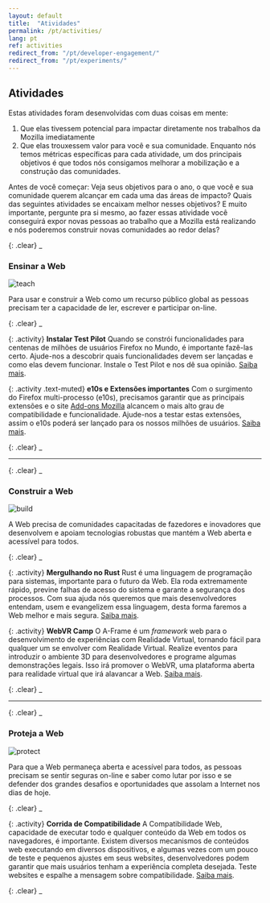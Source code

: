 ```yaml
---
layout: default
title:  "Atividades"
permalink: /pt/activities/
lang: pt
ref: activities
redirect_from: "/pt/developer-engagement/"
redirect_from: "/pt/experiments/"
---
```


## Atividades

Estas atividades foram desenvolvidas com duas coisas em mente:

1. Que elas tivessem potencial para impactar diretamente nos trabalhos da Mozilla imediatamente
2. Que elas trouxessem valor para você e sua comunidade. Enquanto nós temos métricas específicas para cada atividade, um dos principais objetivos é que todos nós consigamos melhorar a mobilização e a construção das comunidades.

Antes de você começar: Veja seus objetivos para o ano, o que você e sua comunidade querem alcançar em cada uma das áreas de impacto? Quais das seguintes atividades se encaixam melhor nesses objetivos? E muito importante, pergunte pra si mesmo, ao fazer essas atividade você conseguirá expor novas pessoas ao trabalho que a Mozilla está realizando e nós poderemos construir novas comunidades ao redor delas?

{: .clear}
_

### Ensinar a Web

<img src="/asserts/img/icon-teach.svg" alt="teach" class="left img-circle activity-img">

Para usar e construir a Web como um recurso público global as pessoas precisam ter a capacidade de ler, escrever e participar on-line.

{: .clear}
_

{: .activity}
**Instalar Test Pilot**
Quando se constrói funcionalidades para centenas de milhões de usuários Firefox no Mundo, é importante fazê-las certo. Ajude-nos a descobrir quais funcionalidades devem ser lançadas e como elas devem funcionar. Instale o Test Pilot e nos dê sua opinião.
[Saiba mais](/pt/test-pilot/).

{: .activity .text-muted}
**e10s e Extensões importantes**
Com o surgimento do Firefox multi-processo (e10s), precisamos garantir que as principais extensões e o site [Add-ons Mozilla](https://addons.mozilla.org/firefox/) alcancem o mais alto grau de compatibilidade e funcionalidade. Ajude-nos a testar estas extensões, assim o e10s poderá ser lançado para os nossos milhões de usuários.
[Saiba mais](/pt/e10s-addons/).

{: .clear}
_

<hr>

{: .clear}
_

### Construir a Web

<img src="/asserts/img/icon-build.svg" alt="build" class="left img-circle activity-img">

A Web precisa de comunidades capacitadas de fazedores e inovadores que desenvolvem e apoiam tecnologias robustas que mantém a Web aberta e acessível para todos.

{: .clear}
_

{: .activity}
**Mergulhando no Rust**
Rust é uma linguagem de programação para sistemas, importante para o futuro da Web. Ela roda extremamente rápido, previne falhas de acesso do sistema e garante a segurança dos processos. Com sua ajuda nós queremos que mais desenvolvedores entendam, usem e evangelizem essa linguagem, desta forma faremos a Web melhor e mais segura.
[Saiba mais](/pt/rust-hack/).

{: .activity}
**WebVR Camp**
O A-Frame é um _framework_ web para o desenvolvimento de experiências com Realidade Virtual, tornando fácil para qualquer um se envolver com Realidade Virtual. Realize eventos para introduzir o ambiente 3D para desenvolvedores e programe algumas demonstrações legais. Isso irá promover o WebVR, uma plataforma aberta para realidade virtual que irá alavancar a Web.
[Saiba mais](/pt/rust-hack/).

{: .clear}
_

<hr>

{: .clear}
_

### Proteja a Web

<img src="/asserts/img/icon-protect.svg" alt="protect" class="left img-circle activity-img">

Para que a Web permaneça aberta e acessível para todos, as pessoas precisam se sentir seguras on-line e saber como lutar por isso e se defender dos grandes desafios e oportunidades que assolam a Internet nos dias de hoje.

{: .clear}
_

{: .activity}
**Corrida de Compatibilidade**
A Compatibilidade Web, capacidade de executar todo e qualquer conteúdo da Web em todos os navegadores, é importante. Existem diversos mecanismos de conteúdos web executando em diversos dispositivos, e algumas vezes com um pouco de teste e pequenos ajustes em seus websites, desenvolvedores podem garantir que mais usuários tenham a experiência completa desejada. Teste websites e espalhe a mensagem sobre compatibilidade.
[Saiba mais](/pt/webcompat-sprint/).

{: .clear}
_
